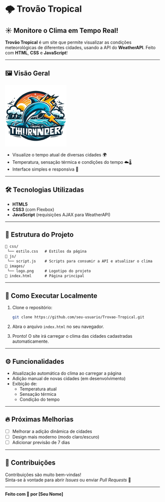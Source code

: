 # 🌩️ Trovão Tropical

## ☀️ Monitore o Clima em Tempo Real!

**Trovão Tropical** é um site que permite visualizar as condições meteorológicas de diferentes cidades, usando a API do **WeatherAPI**. Feito com **HTML**, **CSS** e **JavaScript**!

---

## 🖼️ Visão Geral

<img src="images/logo.png" alt="Logo do Trovão Tropical" width="200"/>

- Visualize o tempo atual de diversas cidades 🌍
- Temperatura, sensação térmica e condições do tempo ☁️🌡️
- Interface simples e responsiva 📱

---

## 🛠️ Tecnologias Utilizadas

- **HTML5**  
- **CSS3** (com Flexbox)
- **JavaScript** (requisições AJAX para WeatherAPI)

---

## 📂 Estrutura do Projeto

```
📁 css/
 └── estilo.css   # Estilos da página
📁 js/
 └── script.js    # Scripts para consumir a API e atualizar o clima
📁 images/
 └── logo.png     # Logotipo do projeto
📄 index.html      # Página principal
```

---

## 🚀 Como Executar Localmente

1. Clone o repositório:
   ```bash
   git clone https://github.com/seu-usuario/Trovao-Tropical.git
   ```

2. Abra o arquivo `index.html` no seu navegador.

3. Pronto! O site irá carregar o clima das cidades cadastradas automaticamente.

---

## ⚙️ Funcionalidades

- Atualização automática do clima ao carregar a página
- Adição manual de novas cidades (em desenvolvimento)
- Exibição de:
  - Temperatura atual
  - Sensação térmica
  - Condição do tempo

---

## 🔥 Próximas Melhorias

- [ ] Melhorar a adição dinâmica de cidades
- [ ] Design mais moderno (modo claro/escuro)
- [ ] Adicionar previsão de 7 dias

---

## 📢 Contribuições

Contribuições são muito bem-vindas!  
Sinta-se à vontade para abrir *Issues* ou enviar *Pull Requests* 🌟

---

**Feito com 💙 por [Seu Nome]**
